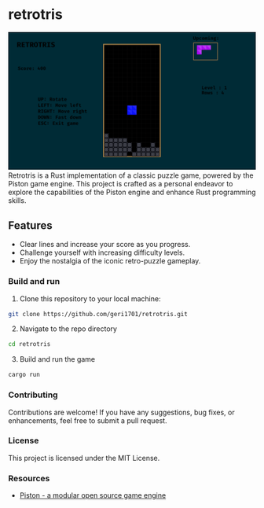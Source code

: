 # retrotris
![Gameplay](swappy-20230813_213201.png)
Retrotris is a Rust implementation of a classic puzzle game, powered by the Piston game engine. This project is crafted as a personal endeavor to explore the capabilities of the Piston engine and enhance Rust programming skills.

## Features

- Clear lines and increase your score as you progress.
- Challenge yourself with increasing difficulty levels.
- Enjoy the nostalgia of the iconic retro-puzzle gameplay.

### Build and run

1. Clone this repository to your local machine:

 ```sh
git clone https://github.com/geri1701/retrotris.git
  ```
 2. Navigate to the repo directory

```sh
cd retrotris
```
 3. Build and run the game

```sh
cargo run
```  

### Contributing

Contributions are welcome! If you have any suggestions, bug fixes, or enhancements, feel free to submit a pull request. 

### License

This project is licensed under the MIT License.

### Resources

- [Piston - a modular open source game engine](http://www.piston.rs/)
